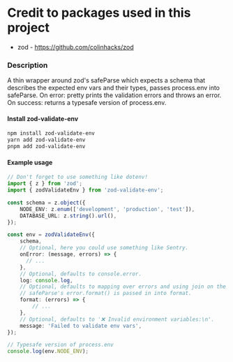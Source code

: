 # Credit to packages used in this project

- zod - https://github.com/colinhacks/zod

### Description

A thin wrapper around zod's safeParse which expects a schema that describes the expected env vars and their types, passes process.env into safeParse.
On error: pretty prints the validation errors and throws an error.
On success: returns a typesafe version of process.env.

#### Install zod-validate-env

```bash
npm install zod-validate-env
yarn add zod-validate-env
pnpm add zod-validate-env
```

#### Example usage

```typescript
// Don't forget to use something like dotenv!
import { z } from 'zod';
import { zodValidateEnv } from 'zod-validate-env';

const schema = z.object({
	NODE_ENV: z.enum(['development', 'production', 'test']),
	DATABASE_URL: z.string().url(),
});

const env = zodValidateEnv({
	schema,
	// Optional, here you could use something like Sentry.
	onError: (message, errors) => {
      // ...  
	},
	// Optional, defaults to console.error.
	log: console.log,
	// Optional, defaults to mapping over errors and using join on the _errors property.
	// safeParse's error.format() is passed in into format.
	format: (errors) => {
        // ...
	},
	// Optional, defaults to '❌ Invalid environment variables:\n'.
	message: 'Failed to validate env vars',
});

// Typesafe version of process.env
console.log(env.NODE_ENV);
```
